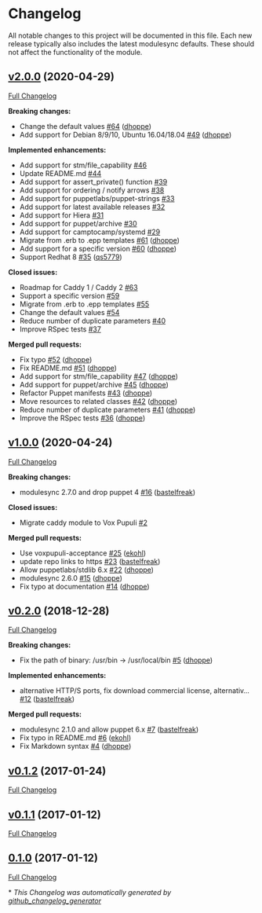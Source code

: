 # Changelog

All notable changes to this project will be documented in this file.
Each new release typically also includes the latest modulesync defaults.
These should not affect the functionality of the module.

## [v2.0.0](https://github.com/voxpupuli/puppet-caddy/tree/v2.0.0) (2020-04-29)

[Full Changelog](https://github.com/voxpupuli/puppet-caddy/compare/v1.0.0...v2.0.0)

**Breaking changes:**

- Change the default values [\#64](https://github.com/voxpupuli/puppet-caddy/pull/64) ([dhoppe](https://github.com/dhoppe))
- Add support for Debian 8/9/10, Ubuntu 16.04/18.04 [\#49](https://github.com/voxpupuli/puppet-caddy/pull/49) ([dhoppe](https://github.com/dhoppe))

**Implemented enhancements:**

- Add support for stm/file\_capability [\#46](https://github.com/voxpupuli/puppet-caddy/issues/46)
- Update README.md [\#44](https://github.com/voxpupuli/puppet-caddy/issues/44)
- Add support for assert\_private\(\) function [\#39](https://github.com/voxpupuli/puppet-caddy/issues/39)
- Add support for ordering / notify arrows [\#38](https://github.com/voxpupuli/puppet-caddy/issues/38)
- Add support for puppetlabs/puppet-strings [\#33](https://github.com/voxpupuli/puppet-caddy/issues/33)
- Add support for latest available releases [\#32](https://github.com/voxpupuli/puppet-caddy/issues/32)
- Add support for Hiera [\#31](https://github.com/voxpupuli/puppet-caddy/issues/31)
- Add support for puppet/archive [\#30](https://github.com/voxpupuli/puppet-caddy/issues/30)
- Add support for camptocamp/systemd [\#29](https://github.com/voxpupuli/puppet-caddy/issues/29)
- Migrate from .erb to .epp templates [\#61](https://github.com/voxpupuli/puppet-caddy/pull/61) ([dhoppe](https://github.com/dhoppe))
- Add support for a specific version [\#60](https://github.com/voxpupuli/puppet-caddy/pull/60) ([dhoppe](https://github.com/dhoppe))
- Support Redhat 8 [\#35](https://github.com/voxpupuli/puppet-caddy/pull/35) ([qs5779](https://github.com/qs5779))

**Closed issues:**

- Roadmap for Caddy 1 / Caddy 2 [\#63](https://github.com/voxpupuli/puppet-caddy/issues/63)
- Support a specific version [\#59](https://github.com/voxpupuli/puppet-caddy/issues/59)
- Migrate from .erb to .epp templates [\#55](https://github.com/voxpupuli/puppet-caddy/issues/55)
- Change the default values [\#54](https://github.com/voxpupuli/puppet-caddy/issues/54)
- Reduce number of duplicate parameters [\#40](https://github.com/voxpupuli/puppet-caddy/issues/40)
- Improve RSpec tests [\#37](https://github.com/voxpupuli/puppet-caddy/issues/37)

**Merged pull requests:**

- Fix typo [\#52](https://github.com/voxpupuli/puppet-caddy/pull/52) ([dhoppe](https://github.com/dhoppe))
- Fix README.md [\#51](https://github.com/voxpupuli/puppet-caddy/pull/51) ([dhoppe](https://github.com/dhoppe))
- Add support for stm/file\_capability [\#47](https://github.com/voxpupuli/puppet-caddy/pull/47) ([dhoppe](https://github.com/dhoppe))
- Add support for puppet/archive [\#45](https://github.com/voxpupuli/puppet-caddy/pull/45) ([dhoppe](https://github.com/dhoppe))
- Refactor Puppet manifests [\#43](https://github.com/voxpupuli/puppet-caddy/pull/43) ([dhoppe](https://github.com/dhoppe))
- Move resources to related classes [\#42](https://github.com/voxpupuli/puppet-caddy/pull/42) ([dhoppe](https://github.com/dhoppe))
- Reduce number of duplicate parameters [\#41](https://github.com/voxpupuli/puppet-caddy/pull/41) ([dhoppe](https://github.com/dhoppe))
- Improve the RSpec tests [\#36](https://github.com/voxpupuli/puppet-caddy/pull/36) ([dhoppe](https://github.com/dhoppe))

## [v1.0.0](https://github.com/voxpupuli/puppet-caddy/tree/v1.0.0) (2020-04-24)

[Full Changelog](https://github.com/voxpupuli/puppet-caddy/compare/v0.2.0...v1.0.0)

**Breaking changes:**

- modulesync 2.7.0 and drop puppet 4 [\#16](https://github.com/voxpupuli/puppet-caddy/pull/16) ([bastelfreak](https://github.com/bastelfreak))

**Closed issues:**

- Migrate caddy module to Vox Pupuli [\#2](https://github.com/voxpupuli/puppet-caddy/issues/2)

**Merged pull requests:**

- Use voxpupuli-acceptance [\#25](https://github.com/voxpupuli/puppet-caddy/pull/25) ([ekohl](https://github.com/ekohl))
- update repo links to https [\#23](https://github.com/voxpupuli/puppet-caddy/pull/23) ([bastelfreak](https://github.com/bastelfreak))
- Allow puppetlabs/stdlib 6.x [\#22](https://github.com/voxpupuli/puppet-caddy/pull/22) ([dhoppe](https://github.com/dhoppe))
- modulesync 2.6.0 [\#15](https://github.com/voxpupuli/puppet-caddy/pull/15) ([dhoppe](https://github.com/dhoppe))
- Fix typo at documentation [\#14](https://github.com/voxpupuli/puppet-caddy/pull/14) ([dhoppe](https://github.com/dhoppe))

## [v0.2.0](https://github.com/voxpupuli/puppet-caddy/tree/v0.2.0) (2018-12-28)

[Full Changelog](https://github.com/voxpupuli/puppet-caddy/compare/v0.1.2...v0.2.0)

**Breaking changes:**

- Fix the path of binary: /usr/bin -\> /usr/local/bin [\#5](https://github.com/voxpupuli/puppet-caddy/pull/5) ([dhoppe](https://github.com/dhoppe))

**Implemented enhancements:**

- alternative HTTP/S ports, fix download commercial license, alternativ… [\#12](https://github.com/voxpupuli/puppet-caddy/pull/12) ([bastelfreak](https://github.com/bastelfreak))

**Merged pull requests:**

- modulesync 2.1.0 and allow puppet 6.x [\#7](https://github.com/voxpupuli/puppet-caddy/pull/7) ([bastelfreak](https://github.com/bastelfreak))
- Fix typo in README.md [\#6](https://github.com/voxpupuli/puppet-caddy/pull/6) ([ekohl](https://github.com/ekohl))
- Fix Markdown syntax [\#4](https://github.com/voxpupuli/puppet-caddy/pull/4) ([dhoppe](https://github.com/dhoppe))

## [v0.1.2](https://github.com/voxpupuli/puppet-caddy/tree/v0.1.2) (2017-01-24)

[Full Changelog](https://github.com/voxpupuli/puppet-caddy/compare/v0.1.1...v0.1.2)

## [v0.1.1](https://github.com/voxpupuli/puppet-caddy/tree/v0.1.1) (2017-01-12)

[Full Changelog](https://github.com/voxpupuli/puppet-caddy/compare/0.1.0...v0.1.1)

## [0.1.0](https://github.com/voxpupuli/puppet-caddy/tree/0.1.0) (2017-01-12)

[Full Changelog](https://github.com/voxpupuli/puppet-caddy/compare/3e19ad2f589c42f58dbafbb10d50b6d88882d857...0.1.0)



\* *This Changelog was automatically generated by [github_changelog_generator](https://github.com/github-changelog-generator/github-changelog-generator)*
